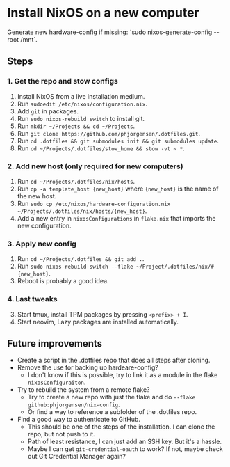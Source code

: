 # Install NixOS on a new computer

Generate new hardware-config if missing: ´sudo nixos-generate-config --root /mnt´.

## Steps

### 1. Get the repo and stow configs

1. Install NixOS from a live installation medium.
2. Run `sudoedit /etc/nixos/configuration.nix`.
3. Add `git` in packages.
4. Run `sudo nixos-rebuild switch` to install git.
5. Run `mkdir ~/Projects && cd ~/Projects`.
6. Run `git clone https://github.com/phjorgensen/.dotfiles.git`.
7. Run `cd .dotfiles && git submodules init && git submodules update`.
8. Run `cd ~/Projects/.dotfiles/stow_home && stow -vt ~ *`.

### 2. Add new host (only required for new computers)

1. Run `cd ~/Projects/.dotfiles/nix/hosts`.
2. Run `cp -a template_host {new_host}` where `{new_host}` is the name of the new host.
3. Run `sudo cp /etc/nixos/hardware-configuration.nix ~/Projects/.dotfiles/nix/hosts/{new_host}`.
4. Add a new entry in `nixosConfigurations` in `flake.nix` that imports the new configuration.

### 3. Apply new config

1. Run `cd ~/Projects/.dotfiles && git add .`.
2. Run `sudo nixos-rebuild switch --flake ~/Project/.dotfiles/nix/#{new_host}`.
3. Reboot is probably a good idea.

### 4. Last tweaks

3. Start tmux, install TPM packages by pressing `<prefix> + I`.
4. Start neovim, Lazy packages are installed automatically.

## Future improvements

- Create a script in the .dotfiles repo that does all steps after cloning.
- Remove the use for backing up hardeare-config?
  - I don't know if this is possible, try to link it as a module in the flake `nixosConfiguraiton`.
- Try to rebuild the system from a remote flake?
  - Try to create a new repo with just the flake and do `--flake github:phjorgensen/nix-config`.
  - Or find a way to reference a subfolder of the .dotfiles repo.
- Find a good way to authenticate to GitHub.
  - This should be one of the steps of the installation. I can clone the repo, but not push to it.
  - Path of least resistance, I can just add an SSH key. But it's a hassle.
  - Maybe I can get `git-credential-oauth` to work? If not, maybe check out Git Credential Manager again?
